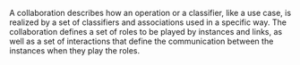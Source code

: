 A collaboration describes how an operation or a classifier, like a use case, is realized by a set of classifiers and associations used in a specific way. The collaboration defines a set of roles to be played by instances and links, as well as a set of interactions that define the communication between the instances when they play the roles.